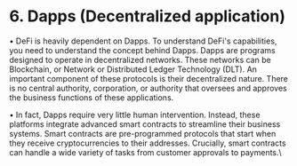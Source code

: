 # 6. Dapps (Decentralized application)

• DeFi is heavily dependent on Dapps. To understand DeFi's capabilities, you need to understand the concept behind Dapps. Dapps are programs designed to operate in decentralized networks. These networks can be Blockchain, or Network or Distributed Ledger Technology (DLT). An important component of these protocols is their decentralized nature. There is no central authority, corporation, or authority that oversees and approves the business functions of these applications.

• In fact, Dapps require very little human intervention. Instead, these platforms integrate advanced smart contracts to streamline their business systems. Smart contracts are pre-programmed protocols that start when they receive cryptocurrencies to their addresses. Crucially, smart contracts can handle a wide variety of tasks from customer approvals to payments.\
